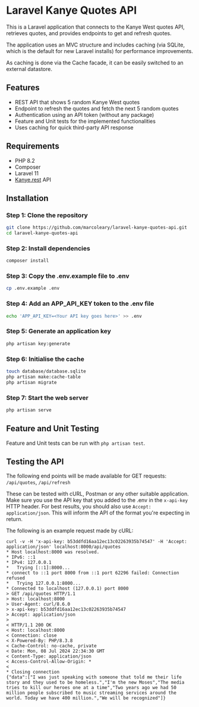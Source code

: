 # Laravel Kanye Quotes API

This is a Laravel application that connects to the Kanye West quotes API, retrieves quotes, and provides endpoints to get and refresh quotes. 

The application uses an MVC structure and includes caching (via SQLite, which is the default for new Laravel installs) for performance improvements.

As caching is done via the Cache facade, it can be easily switched to an external datastore.

## Features

- REST API that shows 5 random Kanye West quotes
- Endpoint to refresh the quotes and fetch the next 5 random quotes
- Authentication using an API token (without any package)
- Feature and Unit tests for the implemented functionalities
- Uses caching for quick third-party API response

## Requirements

- PHP 8.2
- Composer
- Laravel 11
- [Kanye.rest](https://kanye.rest/) API

## Installation

### Step 1: Clone the repository

```bash
git clone https://github.com/marcoleary/laravel-kanye-quotes-api.git
cd laravel-kanye-quotes-api
```

### Step 2: Install dependencies

```bash
composer install
```

### Step 3: Copy the .env.example file to .env

```bash
cp .env.example .env
```
### Step 4: Add an APP_API_KEY token to the .env file

```bash
echo 'APP_API_KEY=<Your API key goes here>' >> .env
```

### Step 5: Generate an application key

```bash
php artisan key:generate
```

### Step 6: Initialise the cache

```bash
touch database/database.sqlite
php artisan make:cache-table
php artisan migrate
```

### Step 7: Start the web server

```bash
php artisan serve
```

## Feature and Unit Testing

Feature and Unit tests can be run with `php artisan test`. 

## Testing the API

The following end points will be made available for GET requests: `/api/quotes`, `/api/refresh`

These can be tested with cURL, Postman or any other suitable application. Make sure you use the API key that you added to the .env in the `x-api-key` HTTP header. For best results, you should also use `Accept: application/json`. This will inform the API of the format you're expecting in return.

The following is an example request made by cURL:

```curl
curl -v -H 'x-api-key: b53ddfd16aa12ec13c02263935b74547' -H 'Accept: application/json' localhost:8000/api/quotes
* Host localhost:8000 was resolved.
* IPv6: ::1
* IPv4: 127.0.0.1
*   Trying [::1]:8000...
* connect to ::1 port 8000 from ::1 port 62296 failed: Connection refused
*   Trying 127.0.0.1:8000...
* Connected to localhost (127.0.0.1) port 8000
> GET /api/quotes HTTP/1.1
> Host: localhost:8000
> User-Agent: curl/8.6.0
> x-api-key: b53ddfd16aa12ec13c02263935b74547
> Accept: application/json
>
< HTTP/1.1 200 OK
< Host: localhost:8000
< Connection: close
< X-Powered-By: PHP/8.3.8
< Cache-Control: no-cache, private
< Date: Mon, 08 Jul 2024 22:34:30 GMT
< Content-Type: application/json
< Access-Control-Allow-Origin: *
<
* Closing connection
{"data":["I was just speaking with someone that told me their life story and they used to be homeless.","I'm the new Moses","The media tries to kill our heroes one at a time","Two years ago we had 50 million people subscribed to music streaming services around the world. Today we have 400 million.","We will be recognized"]}
```

